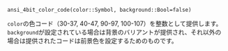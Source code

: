 ```
ansi_4bit_color_code(color::Symbol, background::Bool=false)
```

`color`の色コード（30-37, 40-47, 90-97, 100-107）を整数として提供します。`background`が設定されている場合は背景のバリアントが提供され、それ以外の場合は提供されたコードは前景色を設定するためのものです。
